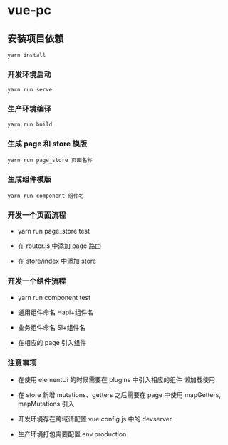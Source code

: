 # vue-pc

## 安装项目依赖

```
yarn install
```

### 开发环境启动

```
yarn run serve
```

### 生产环境编译

```
yarn run build
```

### 生成 page 和 store 模版

```
yarn run page_store 页面名称
```

### 生成组件模版

```
yarn run component 组件名
```

### 开发一个页面流程

- yarn run page_store test

- 在 router.js 中添加 page 路由

- 在 store/index 中添加 store

### 开发一个组件流程

- yarn run component test

- 通用组件命名 Hapi+组件名

- 业务组件命名 Sl+组件名

- 在相应的 page 引入组件

### 注意事项

- 在使用 elementUi 的时候需要在 plugins 中引入相应的组件 懒加载使用

- 在 store 新增 mutations、getters 之后需要在 page 中使用 mapGetters, mapMutations 引入

- 开发环境存在跨域请配置 vue.config.js 中的 devserver

- 生产环境打包需要配置.env.production
